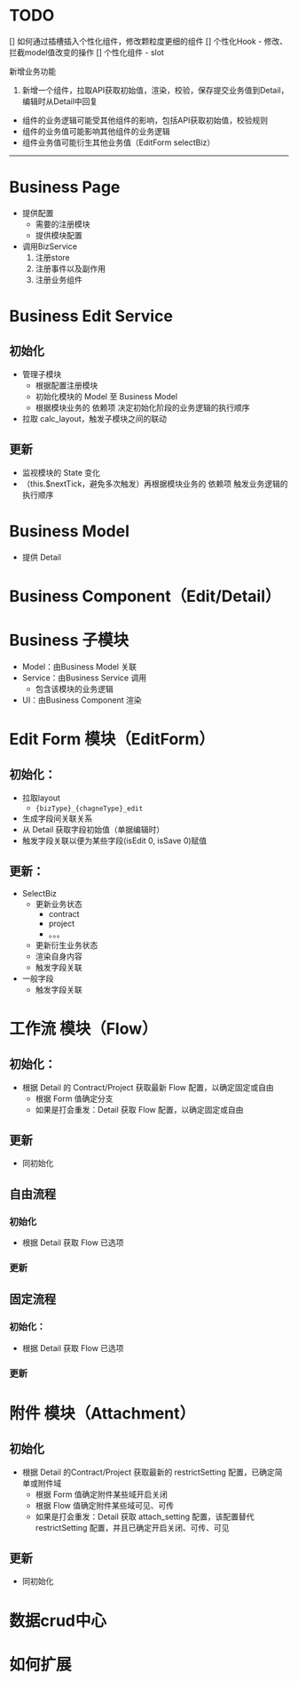 # TODO
[] 如何通过插槽插入个性化组件，修改颗粒度更细的组件
[] 个性化Hook
    - 修改、拦截model值改变的操作
[] 个性化组件
    - slot
  
新增业务功能
1. 新增一个组件，拉取API获取初始值，渲染，校验，保存提交业务值到Detail，编辑时从Detail中回复
  - 组件的业务逻辑可能受其他组件的影响，包括API获取初始值，校验规则
  - 组件的业务值可能影响其他组件的业务逻辑
  - 组件业务值可能衍生其他业务值（EditForm selectBiz）

---



# Business Page
- 提供配置
  - 需要的注册模块
  - 提供模块配置
- 调用BizService
  1. 注册store
  2. 注册事件以及副作用
  3. 注册业务组件


# Business Edit Service
## 初始化

- 管理子模块
  - 根据配置注册模块
  - 初始化模块的 Model 至 Business Model
  - 根据模块业务的 依赖项 决定初始化阶段的业务逻辑的执行顺序
- 拉取 calc_layout，触发子模块之间的联动


## 更新
- 监视模块的 State 变化
- （this.$nextTick，避免多次触发）再根据模块业务的 依赖项 触发业务逻辑的执行顺序

# Business Model
- 提供 Detail

# Business Component（Edit/Detail）


# Business 子模块
- Model：由Business Model 关联
- Service：由Business Service 调用
  - 包含该模块的业务逻辑
- UI：由Business Component 渲染


# Edit Form 模块（EditForm）
## 初始化：
- 拉取layout
  - `{bizType}_{chagneType}_edit`
- 生成字段间关联关系
- 从 Detail 获取字段初始值（单据编辑时）
- 触发字段关联以便为某些字段(isEdit 0, isSave 0)赋值

## 更新：
- SelectBiz
  - 更新业务状态
    - contract
    - project
    - 。。。
  - 更新衍生业务状态
  - 渲染自身内容
  - 触发字段关联
- 一般字段
  - 触发字段关联

# 工作流 模块（Flow）
## 初始化：
- 根据 Detail 的 Contract/Project 获取最新 Flow 配置，以确定固定或自由
  - 根据 Form 值确定分支
  - 如果是打会重发：Detail 获取 Flow 配置，以确定固定或自由

## 更新
- 同初始化

## 自由流程
### 初始化
- 根据 Detail 获取 Flow 已选项

### 更新

## 固定流程
### 初始化：
- 根据 Detail 获取 Flow 已选项

### 更新



# 附件 模块（Attachment）
## 初始化
- 根据 Detail 的Contract/Project 获取最新的 restrictSetting 配置，已确定简单或附件域
  - 根据 Form 值确定附件某些域开启关闭
  - 根据 Flow 值确定附件某些域可见、可传
  - 如果是打会重发：Detail 获取 attach_setting 配置，该配置替代 restrictSetting 配置，并且已确定开启关闭、可传、可见

## 更新
- 同初始化

# 数据crud中心
# 如何扩展
